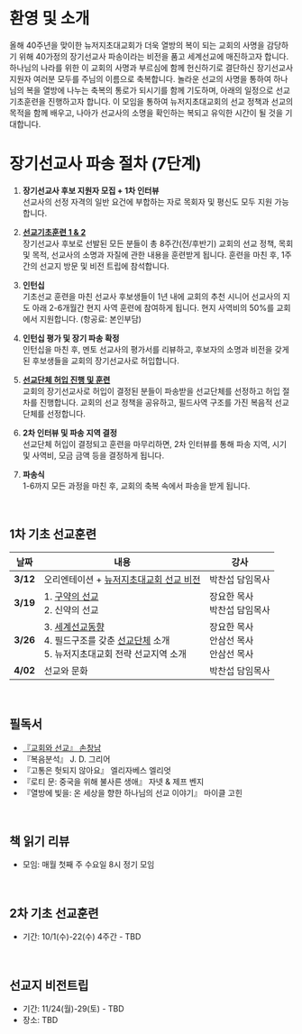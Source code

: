 환영 및 소개
=======
 올해 40주년을 맞이한 뉴저지초대교회가 더욱 열방의 복이 되는 교회의 사명을 감당하기 위해 40가정의 장기선교사 파송이라는 비전을 품고 세계선교에 매진하고자 합니다.
하나님의 나라를 위한 이 교회의 사명과 부르심에 함께 헌신하기로 결단하신 장기선교사 지원자 여러분 모두를 주님의 이름으로 축복합니다. 놀라운 선교의 사명을 통하여 하나님의 복을 열방에 나누는 축복의 통로가 되시기를 함께 기도하며, 아래의 일정으로 선교기초훈련을 진행하고자 합니다. 이 모임을 통하여 뉴저지초대교회의 선교 정책과 선교의 목적을 함께 배우고, 나아가 선교사의 소명을 확인하는 복되고 유익한 시간이 될 것을 기대합니다.

# 장기선교사 파송 절차 (7단계)

1. **장기선교사 후보 지원자 모집 + 1차 인터뷰**  
선교사의 선정 자격의 일반 요건에 부합하는 자로 목회자 및 평신도 모두 지원 가능합니다.

2. **[선교기초훈련 1 & 2](#1차-기초-선교훈련)**  
장기선교사 후보로 선발된 모든 분들이 총 8주간(전/후반기) 교회의 선교 정책, 목회 및 목적, 선교사의 소명과 자질에 관한 내용을 훈련받게 됩니다. 훈련을 마친 후, 1주간의 선교지 방문 및 비전 트립에 참석합니다.

3. <a name="internship">**인턴십**</a>  
기초선교 훈련을 마친 선교사 후보생들이 1년 내에 교회의 추천 시니어 선교사의 지도 아래 2-6개월간 현지 사역 훈련에 참여하게 됩니다. 현지 사역비의 50%를 교회에서 지원합니다. (항공료: 본인부담)

4. **인턴십 평가 및 장기 파송 확정**  
인턴십을 마친 후, 멘토 선교사의 평가서를 리뷰하고, 후보자의 소명과 비전을 갖게 된 후보생들을 교회의 장기선교사로 허입합니다.

5. **[선교단체 허입 진행 및 훈련](./선교단체/README.md)**  
교회의 장기선교사로 허입이 결정된 분들이 파송받을 선교단체를 선정하고 허입 절차를 진행합니다. 교회의 선교 정책을 공유하고, 필드사역 구조를 가진 복음적 선교단체를 선정합니다.

6. **2차 인터뷰 및 파송 지역 결정**  
선교단체 허입이 결정되고 훈련을 마무리하면, 2차 인터뷰를 통해 파송 지역, 시기 및 사역비, 모금 금액 등을 결정하게 됩니다.

7. **파송식**  
1-6까지 모든 과정을 마친 후, 교회의 축복 속에서 파송을 받게 됩니다.
<br>

## 1차 기초 선교훈련

| 날짜  | 내용 | 강사 |
|-------|-------------------------------|----------------|
| **3/12** | 오리엔테이션 + [뉴저지초대교회 선교 비전](../README.md#뉴저지초대교회-선교방향성) | 박찬섭 담임목사 |
| **3/19** | 1. [구약의 선교](./구약의선교/README.md) <br> 2. 신약의 선교 | 장요한 목사 <br> 박찬섭 담임목사 |
| **3/26** | 3. [세계선교동향](./세계선교동향/README.md) <br> 4. 필드구조를 갖춘 [선교단체](./선교단체/README.md) 소개 <br> 5. 뉴저지초대교회 전략 선교지역 소개 | 장요한 목사 <br> 안삼선 목사 <br> 안삼선 목사 |
| **4/02** | 선교와 문화 | 박찬섭 담임목사 |

<br>

## 필독서

* [『교회와 선교』 손창남](필독서/교회와선교-손창남/README.md)
* 『복음분석』 J. D. 그리어
* 『고통은 헛되지 않아요』 엘리자베스 엘리엇
* 『로티 문: 중국을 위해 불사른 생애』 자넷 & 제프 벤지
* 『열방에 빛을: 온 세상을 향한 하나님의 선교 이야기』 마이클 고힌
<br>

## 책 읽기 리뷰

* 모임: 매월 첫째 주 수요일 8시 정기 모임
<br>

## 2차 기초 선교훈련

* 기간: 10/1(수)-22(수) 4주간 - TBD
<br>

## 선교지 비전트립

* 기간: 11/24(월)-29(토) - TBD
* 장소: TBD
<br>
